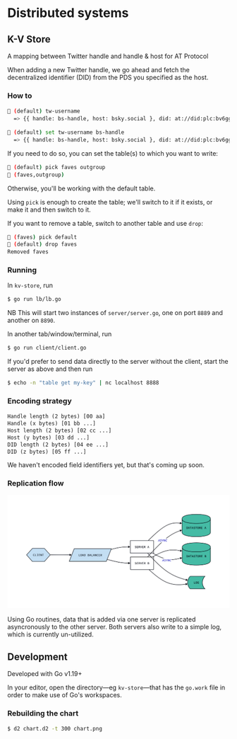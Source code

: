 # Distributed systems

## K-V Store

A mapping between Twitter handle and handle & host for AT Protocol

When adding a new Twitter handle, we go ahead and fetch the decentralized identifier (DID) from the PDS you specified as the host.

### How to

```sh
🔑 (default) tw-username
  => {{ handle: bs-handle, host: bsky.social }, did: at://did:plc:bv6ggog3tya2z3vxsub7hnal }
```

```sh
🔑 (default) set tw-username bs-handle
  => {{ handle: bs-handle, host: bsky.social }, did: at://did:plc:bv6ggog3tya2z3vxsub7hnal }
```

If you need to do so, you can set the table(s) to which you want to write:

```sh
🔑 (default) pick faves outgroup
🔑 (faves,outgroup)
```

Otherwise, you'll be working with the default table.

Using `pick` is enough to create the table; we'll switch to it if it exists, or make it and then switch to it.

If you want to remove a table, switch to another table and use `drop`:

```sh
🔑 (faves) pick default
🔑 (default) drop faves
Removed faves
```

### Running

In `kv-store`, run

```sh
$ go run lb/lb.go
```

NB This will start two instances of `server/server.go`, one on port `8889` and another on `8890`.

In another tab/window/terminal, run

```sh
$ go run client/client.go
```

If you'd prefer to send data directly to the server without the client, start the server as above and then run

```sh
$ echo -n "table get my-key" | nc localhost 8888
```

### Encoding strategy

```
Handle length (2 bytes) [00 aa]
Handle (x bytes) [01 bb ...]
Host length (2 bytes) [02 cc ...]
Host (y bytes) [03 dd ...]
DID length (2 bytes) [04 ee ...]
DID (z bytes) [05 ff ...]
```

We haven't encoded field identifiers yet, but that's coming up soon.

### Replication flow

![diagram showing the flow of data created, built with d2](./chart.png)

Using Go routines, data that is added via one server is replicated asyncronously to the other server. Both servers also write to a simple log, which is currently un-utilized.

## Development

Developed with Go v1.19+

In your editor, open the directory&mdash;eg `kv-store`&mdash;that has the `go.work` file in order to make use of Go's workspaces.

### Rebuilding the chart

```sh
$ d2 chart.d2 -t 300 chart.png
```